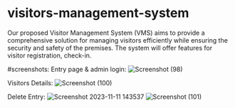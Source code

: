 # visitors-management-system

Our proposed Visitor Management System (VMS) aims to provide a comprehensive solution for managing visitors efficiently while ensuring the security and safety of the premises. The system will offer features for visitor registration, check-in.

#screenshots:
Entry page & admin login:
![Screenshot (98)](https://github.com/91sahil/visitors-management-system/assets/163306713/b70757a0-2593-488b-aa7d-2248dd99ac4a)

Visitors Details:
![Screenshot (100)](https://github.com/91sahil/visitors-management-system/assets/163306713/a5737c7a-8875-4e42-afeb-9f4d9f153428)

Delete Entry:
![Screenshot 2023-11-11 143537](https://github.com/91sahil/visitors-management-system/assets/163306713/07e12afd-50af-4161-b0a9-9f8afca3ab70)
![Screenshot (101)](https://github.com/91sahil/visitors-management-system/assets/163306713/306b6021-e6b6-44c0-838f-3b9c635cfb9d)
